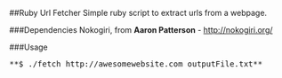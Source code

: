 ##Ruby Url Fetcher
Simple ruby script to extract urls from a webpage.

###Dependencies
Nokogiri, from **Aaron Patterson** - http://nokogiri.org/


###Usage
<pre>
**$ ./fetch http://awesomewebsite.com outputFile.txt**
</pre>
